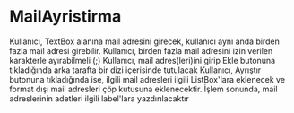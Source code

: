 # MailAyristirma
Kullanıcı, TextBox alanına mail adresini girecek, kullanıcı aynı anda birden fazla mail adresi girebilir.
Kullanıcı, birden fazla mail adresini izin verilen karakterle ayırabilmeli (;)
Kullanıcı, mail adres(leri)ini girip Ekle butonuna tıkladığında arka tarafta bir dizi içerisinde tutulacak
Kullanıcı, Ayrıştır butonuna tıkladığında ise, ilgili mail adresleri ilgili ListBox'lara eklenecek ve format dışı mail adresleri çöp kutusuna eklenecektir.
İşlem sonunda, mail adreslerinin adetleri ilgili label'lara yazdırılacaktır
